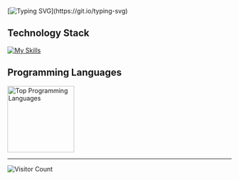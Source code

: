 <!-- https://readme-typing-svg.demolab.com/demo/ -->
[![Typing SVG](https://readme-typing-svg.demolab.com?font=lora&weight=700&size=30&pause=1000&color=F70000&center=false&width=750&height=100&lines=Hi!+I+am+Fahad+Elahi+Khan.;Aspiring+Mechanical+Engineer+%7C+Python+Developer;Thanks+for+visiting.+Have+a+good+day.)](https://git.io/typing-svg)

## Technology Stack
[![My Skills](https://skillicons.dev/icons?i=py,tensorflow,matlab,latex,c,cpp,fortran,git,notion,html,css)](https://skillicons.dev)

## Programming Languages
<div align="left">
<!-- <img height="170em" src="https://github-readme-stats.vercel.app/api?username=fahadelahikhan&theme=midnight-purple&show_icons=true&hide_border=true&count_private=true&ring_color=00ffff&rank_icon=github&number_format=short" alt="GitHub Stats: Fahad Elahi Khan" /> -->
<img height="150em" src="https://github-readme-stats.vercel.app/api/top-langs/?username=fahadelahikhan&theme=midnight-purple&hide_border=true&layout=compact" alt="Top Programming Languages" />
</div>

---
![Visitor Count](https://komarev.com/ghpvc/?username=fahadelahikhan&style=plastic&label=Profile+Views&abbreviated=true&color=blueviolet)

<!-- <p align="center">
  <a href="https://raw.githubusercontent.com/fahadelahikhan/fahadelahikhan/main/Fahad_CV.pdf" download>
    <img src="https://img.shields.io/badge/Download_CV-black?style=for-the-badge&logo=adobeacrobatreader&logoColor=red" alt="Download CV"/>
  </a>
</p>
